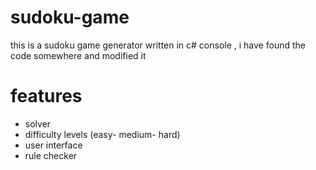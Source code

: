 # sudoku-game
this is a sudoku game generator written in c# console , i have found the code somewhere and modified it 
# features 
- solver 
- difficulty levels (easy- medium- hard)
- user interface
- rule checker 
